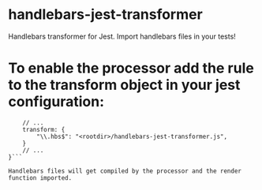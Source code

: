 # handlebars-jest-transformer
Handlebars transformer for Jest. Import handlebars files in your tests!

# To enable the processor add the rule to the transform object in your jest configuration:

```"jest": {
    // ...
    transform: {
        "\\.hbs$": "<rootdir>/handlebars-jest-transformer.js",
    }
    // ...
}```

Handlebars files will get compiled by the processor and the render function imported.


